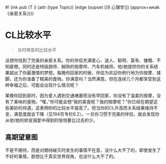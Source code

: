 #! (ink pub (T i) (attr (type Topic)) (edge (supset [[6 心理学]]) (approx+weak 《亲密关系》)))

# CL比较水平

> 与时俱变的比较水平

设想你找到了完美的亲密关系。你的伴侣充满爱心、迷人、聪明、富有、慷慨、不知疲倦。同时还是特级厨师、娴熟的按摩师、汽车机械师。他/她提供你的关系结果超出了你最激情的梦想。每晚你回家的时候，伴侣为欢迎你例行地为你按摩、揉脚，还为你准备了精美的食物。你满意吗？当然满意。但在连续几个月都享受到这种幸福之后，可能会出现什么情况呢？

某晚你回到家时，因为爱人遇到交通堵塞而没有早回家，你没有了温柔的按摩，没有了美味的食物。“嘿，”你可能会想“我的美食呢？我的按摩呢？”你已经在期望这些美妙的待遇，这表明你的比较水平提高了。但当你的CL升高而关系结果维持不变，满意度就会下降（见194页专栏6.2）。一旦你习惯于完美的伴侣，就会发现你从他/她的娇宠溺爱中得到的愉悦要比过去的少。


## 高期望意图

不是不期待，而是对期待破灭时发生的事情不在意，没什么大不了的，即使发生了不好的事情，那想比于真实世界视角，也没什么大不了的。